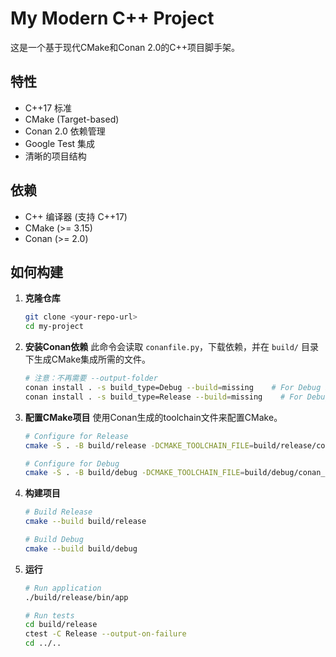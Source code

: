 # My Modern C++ Project

这是一个基于现代CMake和Conan 2.0的C++项目脚手架。

## 特性

-   C++17 标准
-   CMake (Target-based)
-   Conan 2.0 依赖管理
-   Google Test 集成
-   清晰的项目结构

## 依赖

-   C++ 编译器 (支持 C++17)
-   CMake (>= 3.15)
-   Conan (>= 2.0)

## 如何构建

1.  **克隆仓库**
    ```bash
    git clone <your-repo-url>
    cd my-project
    ```

2.  **安装Conan依赖**
    此命令会读取 `conanfile.py`，下载依赖，并在 `build/` 目录下生成CMake集成所需的文件。
    ```bash
    # 注意：不再需要 --output-folder
    conan install . -s build_type=Debug --build=missing    # For Debug build
    conan install . -s build_type=Release --build=missing    # For Debug build
    ```

3.  **配置CMake项目**
    使用Conan生成的toolchain文件来配置CMake。
    ```bash
    # Configure for Release
    cmake -S . -B build/release -DCMAKE_TOOLCHAIN_FILE=build/release/conan_toolchain.cmake -DCMAKE_BUILD_TYPE=Release

    # Configure for Debug
    cmake -S . -B build/debug -DCMAKE_TOOLCHAIN_FILE=build/debug/conan_toolchain.cmake -DCMAKE_BUILD_TYPE=Debug
    ```

4.  **构建项目**
    ```bash
    # Build Release
    cmake --build build/release

    # Build Debug
    cmake --build build/debug
    ```

5.  **运行**
    ```bash
    # Run application
    ./build/release/bin/app

    # Run tests
    cd build/release
    ctest -C Release --output-on-failure
    cd ../..
    ```
